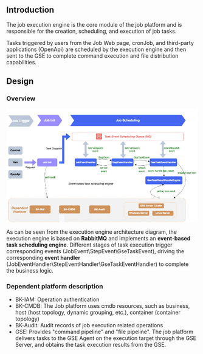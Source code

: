 ## Introduction

The job execution engine is the core module of the job platform and is responsible for the creation, scheduling, and execution of job tasks.

Tasks triggered by users from the Job Web page, cronJob, and third-party applications (OpenApi) are scheduled by the execution engine and then sent to the GSE to complete command execution and file distribution capabilities.

## Design


### Overview

![EngineArchitecture](../resource/img/job_execute_engine_architecture_en.png)

As can be seen from the execution engine architecture diagram, the execution engine is based on **RabbitMQ** and implements an **event-based task scheduling engine**. Different stages of task execution trigger corresponding events (JobEvent\StepEvent\GseTaskEvent), driving the corresponding **event handler** (JobEventHandler\StepEventHandler\GseTaskEventHandler) to complete the business logic.

### Dependent platform description

- BK-IAM: Operation authentication
- BK-CMDB: The Job platform uses cmdb resources, such as business, host (host topology, dynamic grouping, etc.), container (container topology)
- BK-Audit: Audit records of job execution related operations
- GSE: Provides "command pipeline" and "file pipeline". The job platform delivers tasks to the GSE Agent on the execution target through the GSE Server, and obtains the task execution results from the GSE.